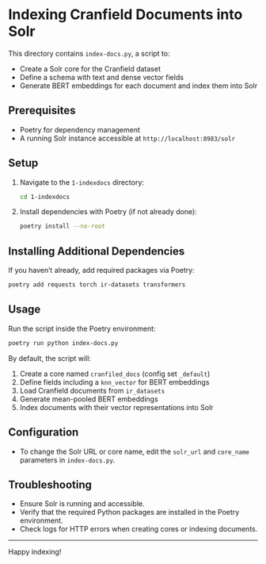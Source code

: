 # Indexing Cranfield Documents into Solr

This directory contains `index-docs.py`, a script to:

- Create a Solr core for the Cranfield dataset
- Define a schema with text and dense vector fields
- Generate BERT embeddings for each document and index them into Solr

## Prerequisites

- Poetry for dependency management
- A running Solr instance accessible at `http://localhost:8983/solr`

## Setup

1. Navigate to the `1-indexdocs` directory:
   ```bash
   cd 1-indexdocs
   ```
2. Install dependencies with Poetry (if not already done):
   ```bash
   poetry install --no-root 
   ```

## Installing Additional Dependencies

If you haven’t already, add required packages via Poetry:

```bash
poetry add requests torch ir-datasets transformers
```

## Usage

Run the script inside the Poetry environment:

```bash
poetry run python index-docs.py
```

By default, the script will:
1. Create a core named `cranfiled_docs` (config set `_default`)
2. Define fields including a `knn_vector` for BERT embeddings
3. Load Cranfield documents from `ir_datasets`
4. Generate mean-pooled BERT embeddings
5. Index documents with their vector representations into Solr

## Configuration

- To change the Solr URL or core name, edit the `solr_url` and `core_name` parameters in `index-docs.py`.

## Troubleshooting

- Ensure Solr is running and accessible.
- Verify that the required Python packages are installed in the Poetry environment.
- Check logs for HTTP errors when creating cores or indexing documents.

---

Happy indexing!